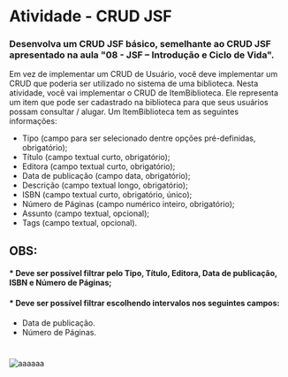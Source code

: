# Atividade - CRUD JSF
### Desenvolva um CRUD JSF básico, semelhante ao CRUD JSF apresentado na aula "08 - JSF – Introdução e Ciclo de Vida". 

Em vez de implementar um CRUD de Usuário, você deve implementar um CRUD que poderia ser utilizado no sistema de uma biblioteca. 
Nesta atividade, você vai implementar o CRUD de ItemBiblioteca. 
Ele representa um item que pode ser cadastrado na biblioteca para que seus usuários possam consultar / alugar. 
Um ItemBiblioteca tem as seguintes informações:

* Tipo (campo para ser selecionado dentre opções pré-definidas, obrigatório);
* Título (campo textual curto, obrigatório);
* Editora (campo textual curto, obrigatório);
* Data de publicação (campo data, obrigatório);
* Descrição (campo textual longo, obrigatório);
* ISBN (campo textual curto, obrigatório, único);
* Número de Páginas (campo numérico inteiro, obrigatório);
* Assunto (campo textual, opcional);
* Tags (campo textual, opcional).

## OBS:
#### * Deve ser possível filtrar pelo Tipo, Título, Editora, Data de publicação, ISBN e Número de Páginas;
#### * Deve ser possível filtrar escolhendo intervalos nos seguintes campos:
* Data de publicação.
* Número de Páginas.

#
![aaaaaa](https://user-images.githubusercontent.com/23413093/38123252-7f6fe63e-33b0-11e8-8d06-e4b23eda34fe.png)
